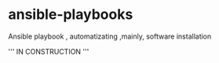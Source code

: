 # ansible-playbooks
Ansible playbook , automatizating ,mainly, software installation

'''
IN CONSTRUCTION
'''
